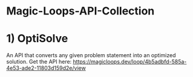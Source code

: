 # Magic-Loops-API-Collection
# 1) OptiSolve
An API that converts any given problem statement into an optimized solution. Get the API here: https://magicloops.dev/loop/4b5adbfd-585a-4e53-ade2-11803d159d2e/view
